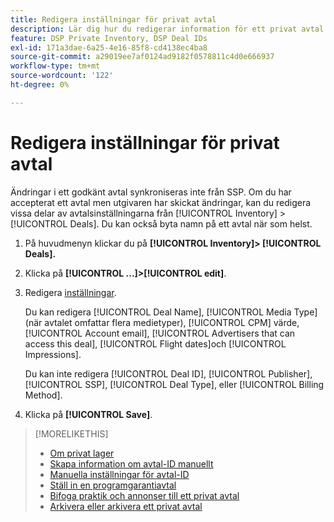 ```yaml
---
title: Redigera inställningar för privat avtal
description: Lär dig hur du redigerar information för ett privat avtal.
feature: DSP Private Inventory, DSP Deal IDs
exl-id: 171a3dae-6a25-4e16-85f8-cd4138ec4ba8
source-git-commit: a29019ee7af0124ad9182f0578811c4d0e666937
workflow-type: tm+mt
source-wordcount: '122'
ht-degree: 0%

---
```


# Redigera inställningar för privat avtal

Ändringar i ett godkänt avtal synkroniseras inte från SSP. Om du har accepterat ett avtal men utgivaren har skickat ändringar, kan du redigera vissa delar av avtalsinställningarna från [!UICONTROL Inventory] > [!UICONTROL Deals]. Du kan också byta namn på ett avtal när som helst.

1. På huvudmenyn klickar du på **[!UICONTROL Inventory]> [!UICONTROL Deals].**

1. Klicka på  **[!UICONTROL ...]>[!UICONTROL edit]**.

1. Redigera [inställningar](deal-id-settings.md).

   Du kan redigera [!UICONTROL Deal Name], [!UICONTROL Media Type] (när avtalet omfattar flera medietyper), [!UICONTROL CPM] värde, [!UICONTROL Account email], [!UICONTROL Advertisers that can access this deal], [!UICONTROL Flight dates]och [!UICONTROL Impressions].

   Du kan inte redigera [!UICONTROL Deal ID], [!UICONTROL Publisher], [!UICONTROL SSP], [!UICONTROL Deal Type], eller [!UICONTROL Billing Method].

1. Klicka på **[!UICONTROL Save]**.

>[!MORELIKETHIS]
>
>* [Om privat lager](private-inventory-about.md)
>* [Skapa information om avtal-ID manuellt](deal-id-create.md)
>* [Manuella inställningar för avtal-ID](deal-id-settings.md)
>* [Ställ in en programgarantiavtal](programmatic-guaranteed-set-up.md)
>* [Bifoga praktik och annonser till ett privat avtal](/help/dsp/inventory/deal-id-attach-placements.md)
>* [Arkivera eller arkivera ett privat avtal](/help/dsp/inventory/private-deal-archive-unarchive.md)

